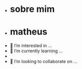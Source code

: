 - # sobre mim
- # matheus
- 👀 I’m interested in ...
- 🌱 I’m currently learning ...
- 
- 💞️ I’m looking to collaborate on ...
